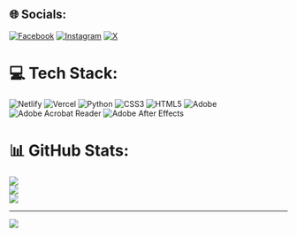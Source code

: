 
## 🌐 Socials:
[![Facebook](https://img.shields.io/badge/Facebook-%231877F2.svg?logo=Facebook&logoColor=white)](https://facebook.com/https://www.facebook.com/devbiswas01) [![Instagram](https://img.shields.io/badge/Instagram-%23E4405F.svg?logo=Instagram&logoColor=white)](https://instagram.com/https://www.instagram.com/dev__biswas/) [![X](https://img.shields.io/badge/X-black.svg?logo=X&logoColor=white)](https://x.com/https://x.com/DevBiswass) 

# 💻 Tech Stack:
![Netlify](https://img.shields.io/badge/netlify-%23000000.svg?style=for-the-badge&logo=netlify&logoColor=#00C7B7) ![Vercel](https://img.shields.io/badge/vercel-%23000000.svg?style=for-the-badge&logo=vercel&logoColor=white) ![Python](https://img.shields.io/badge/python-3670A0?style=for-the-badge&logo=python&logoColor=ffdd54) ![CSS3](https://img.shields.io/badge/css3-%231572B6.svg?style=for-the-badge&logo=css3&logoColor=white) ![HTML5](https://img.shields.io/badge/html5-%23E34F26.svg?style=for-the-badge&logo=html5&logoColor=white) ![Adobe](https://img.shields.io/badge/adobe-%23FF0000.svg?style=for-the-badge&logo=adobe&logoColor=white) ![Adobe Acrobat Reader](https://img.shields.io/badge/Adobe%20Acrobat%20Reader-EC1C24.svg?style=for-the-badge&logo=Adobe%20Acrobat%20Reader&logoColor=white) ![Adobe After Effects](https://img.shields.io/badge/Adobe%20After%20Effects-9999FF.svg?style=for-the-badge&logo=Adobe%20After%20Effects&logoColor=white)
# 📊 GitHub Stats:
![](https://github-readme-stats.vercel.app/api?username=devbiswas10&theme=dark&hide_border=false&include_all_commits=false&count_private=false)<br/>
![](https://github-readme-streak-stats.herokuapp.com/?user=devbiswas10&theme=dark&hide_border=false)<br/>
![](https://github-readme-stats.vercel.app/api/top-langs/?username=devbiswas10&theme=dark&hide_border=false&include_all_commits=false&count_private=false&layout=compact)

---
[![](https://visitcount.itsvg.in/api?id=devbiswas10&icon=1&color=1)](https://visitcount.itsvg.in)

<!-- Proudly created with GPRM ( https://gprm.itsvg.in ) -->
